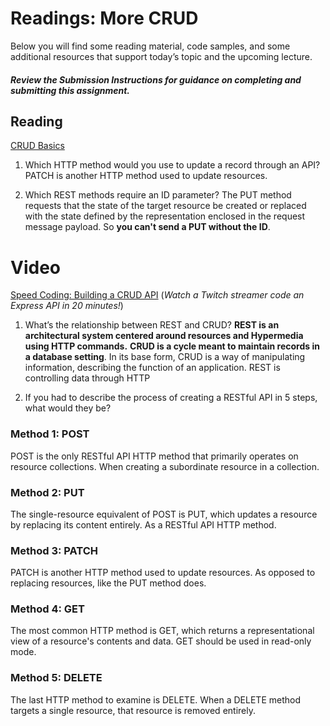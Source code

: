 
#  Readings: More CRUD
Below you will find some reading material, code samples, and some additional resources that support today’s topic and the upcoming lecture.
##### Review the Submission Instructions for guidance on completing and submitting this assignment.

## Reading
[CRUD Basics](https://medium.com/geekculture/crud-operations-explained-2a44096e9c88)
1.  Which HTTP method would you use to update a record through an API?
  PATCH is another HTTP method used to update resources.
  
2.   Which REST methods require an ID parameter?
The PUT method requests that the state of the target resource be created or replaced with the state defined by the representation enclosed in the request message payload. So **you can't send a PUT without the ID**.

# Video

[Speed Coding: Building a CRUD API](https://www.youtube.com/watch?v=EzNcBhSv1Wo) (_Watch a Twitch streamer code an Express API in 20 minutes!_)


 1.  What’s the relationship between REST and CRUD?
 **REST is an architectural system centered around resources and Hypermedia using HTTP commands.**  **CRUD is a cycle meant to maintain records in a database setting**. In its base form, CRUD is a way of manipulating information, describing the function of an application. REST is controlling data through HTTP 

2.  If you had to describe the process of creating a RESTful API in 5 steps, what would they be?
### Method 1: POST

POST is the only RESTful API HTTP method that primarily operates on resource collections. When creating a subordinate resource in a collection.

### Method 2: PUT

The single-resource equivalent of POST is PUT, which updates a resource by replacing its content entirely. As a RESTful API HTTP method.

### Method 3: PATCH

PATCH is another HTTP method used to update resources. As opposed to replacing resources, like the PUT method does.

### Method 4: GET

The most common HTTP method is GET, which returns a representational view of a resource's contents and data. GET should be used in read-only mode.

### Method 5: DELETE

The last HTTP method to examine is DELETE. When a DELETE method targets a single resource, that resource is removed entirely.
